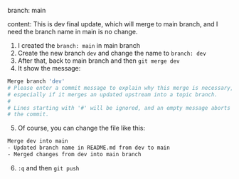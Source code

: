 branch: main

content: This is dev final update, which will merge to main branch, and I need the branch name in main is no change.

1. I created the `branch: main` in main branch
2. Create the new branch `dev` and change the name to `branch: dev`
3. After that, back to main branch and then `git merge dev`
4. It show the message:
```bash
Merge branch 'dev'
# Please enter a commit message to explain why this merge is necessary,
# especially if it merges an updated upstream into a topic branch.
#
# Lines starting with '#' will be ignored, and an empty message aborts
# the commit.
``` 
5. Of course, you can change the file like this:
```bash
Merge dev into main
- Updated branch name in README.md from dev to main
- Merged changes from dev into main branch
```
6. `:q` and then `git push`